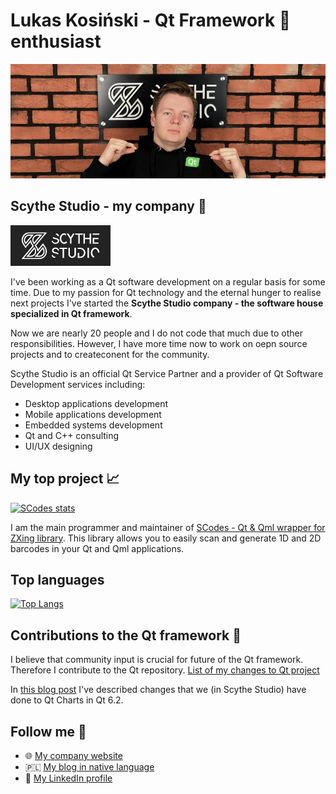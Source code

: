 # Lukas Kosiński - Qt Framework :green_heart: enthusiast
![Lukas Kosiński](assets/kosadev.jpg "Łukasz Kosiński")

## Scythe Studio - my company :office:
![Scythe Studio GitHub](assets/scythestudio-logo.png "Scythe Studio GitHub")

I've been working as a Qt software development on a regular basis for some time. 
Due to my passion for Qt technology and the eternal hunger to realise next projects I've started the **Scythe Studio company - the software house specialized in Qt framework**.

Now we are nearly 20 people and I do not code that much due to other responsibilities. However, I have more time now to work on oepn source projects and to createconent for
the community.

Scythe Studio is an official Qt Service Partner and a provider of Qt Software Development services including:
- Desktop applications development
- Mobile applications development
- Embedded systems development
- Qt and C++ consulting
- UI/UX designing

## My top project :chart_with_upwards_trend:
[![SCodes stats](https://github-readme-stats.vercel.app/api/pin/?username=scytheStudio&repo=SCodes&show_owner=true&theme=dark)](https://github.com/anuraghazra/github-readme-stats)


I am the main programmer and maintainer of [SCodes - Qt & Qml wrapper for ZXing library](https://github.com/scytheStudio/SCodes).
This library allows you to easily scan and generate 1D and 2D barcodes in your Qt and Qml applications.

## Top languages
[![Top Langs](https://github-readme-stats.vercel.app/api/top-langs/?username=kosadev&theme=dark)](https://github.com/anuraghazra/github-readme-stats)

## Contributions to the Qt framework :construction_worker:
I believe that community input is crucial for future of the Qt framework. Therefore I contribute to the Qt repository.
[List of my changes to Qt project](https://codereview.qt-project.org/q/owner:lukasz%2540scythe-studio.com)

In [this blog post](https://scythe-studio.com/en/blog/qt-charts-in-qt-6-2) I've described changes that we (in Scythe Studio) have done to Qt Charts in Qt 6.2.

## Follow me 📮

- :globe_with_meridians: [My company website](https://scythe-studio.com/)
- 🇵🇱 [My blog in native language](https://binarnie.pl/)
- :necktie: [My LinkedIn profile](https://www.linkedin.com/in/lukasz-kosinski-developer/)

<!---
kosadev/kosadev is a ✨ special ✨ repository because its `README.md` (this file) appears on your GitHub profile.
You can click the Preview link to take a look at your changes.
--->
